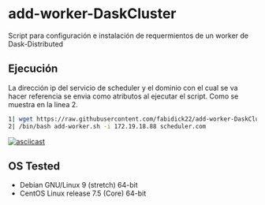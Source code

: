 # add-worker-DaskCluster
Script para configuración e instalación de requermientos de un worker de Dask-Distributed

## Ejecución
La dirección ip del servicio de scheduler y el dominio con el cual se va hacer referencia se envia como atributos al ejecutar el script. Como se muestra en la linea 2.
```bash
1| wget https://raw.githubusercontent.com/fabidick22/add-worker-DaskCluster/master/add-worker.sh
2| /bin/bash add-worker.sh -i 172.19.18.88 scheduler.com
```
[![asciicast](https://asciinema.org/a/222077.svg)](https://asciinema.org/a/222077?autoplay=1)


## OS Tested
- Debian GNU/Linux 9 (stretch) 64-bit
- CentOS Linux release 7.5 (Core) 64-bit
